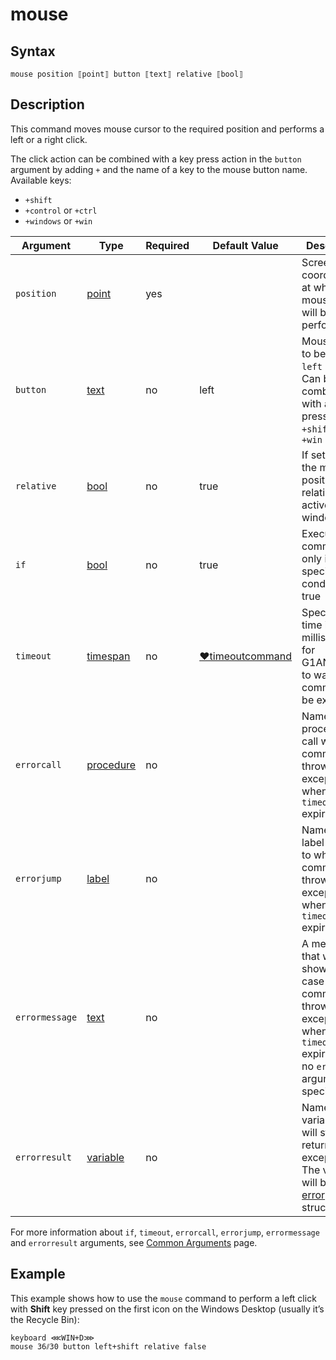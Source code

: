 # mouse

## Syntax

```G1ANT
mouse position ⟦point⟧ button ⟦text⟧ relative ⟦bool⟧
```

## Description

This command moves mouse cursor to the required position and performs a left or a right click.

The click action can be combined with a key press action in the `button` argument by adding `+` and the name of a key to the mouse button name. Available keys:

- `+shift`
- `+control` or `+ctrl`
- `+windows` or `+win`

| Argument | Type | Required | Default Value | Description |
| -------- | ---- | -------- | ------------- | ----------- |
|`position`| [point](../../G1ANT.Language/Structures/PointStructure.md) | yes |  | Screen coordinates at which a mouse click will be performed |
|`button`| [text](../../G1ANT.Language/Structures/TextStructure.md) | no | left | Mouse button to be clicked: `left` or `right`. Can be combined with a key press action: `+shift`, `+ctrl`, `+win` |
|`relative`| [bool](../../G1ANT.Language/Structures/BooleanStructure.md) | no | true | If set to true, the mouse position is relative to the active window |
| `if`           | [bool](../../G1ANT.Language/Structures/BooleanStructure.md) | no       | true                                                        | Executes the command only if a specified condition is true   |
| `timeout`      | [timespan](../../G1ANT.Language/Structures/TimeSpanStructure.md) | no       | [♥timeoutcommand](../Variables/TimeoutCommandVariable.md) | Specifies time in milliseconds for G1ANT.Robot to wait for the command to be executed |
| `errorcall`    | [procedure](../../G1ANT.Language/Structures/ProcedureStructure.md) | no       |                                                             | Name of a procedure to call when the command throws an exception or when a given `timeout` expires |
| `errorjump`    | [label](../../G1ANT.Language/Structures/LabelStructure.md) | no       |                                                             | Name of the label to jump to when the command throws an exception or when a given `timeout` expires |
| `errormessage` | [text](../../G1ANT.Language/Structures/TextStructure.md) | no       |                                                             | A message that will be shown in case the command throws an exception or when a given `timeout` expires, and no `errorjump` argument is specified |
| `errorresult`  | [variable](../../G1ANT.Language/Structures/VariableStructure.md) | no       |                                                             | Name of a variable that will store the returned exception. The variable will be of [error](../../G1ANT.Language/Structures/ErrorStructure.md) structure  |

For more information about `if`, `timeout`, `errorcall`, `errorjump`, `errormessage` and `errorresult` arguments, see [Common Arguments](../../../appendices/common-arguments.md) page.

## Example

This example shows how to use the `mouse` command to perform a left click with **Shift** key pressed on the first icon on the Windows Desktop (usually it’s the Recycle Bin):

```G1ANT
keyboard ⋘WIN+D⋙
mouse 36⫽30 button left+shift relative false
```

